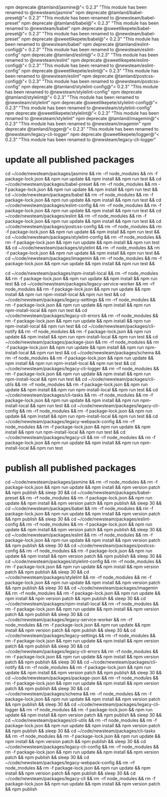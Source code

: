 
npm deprecate @tamland/jasmine@"< 0.2.3" "This module has been renamed to @newsteam/jasmine"
npm deprecate @tamland/babel-preset@"< 0.2.3" "This module has been renamed to @newsteam/babel-preset"
npm deprecate @tamland/babel@"< 0.2.3" "This module has been renamed to @newsteam/babel"
npm deprecate @sweetlikepete/babel-preset@"< 0.2.3" "This module has been renamed to @newsteam/babel-preset"
npm deprecate @sweetlikepete/babel@"< 0.2.3" "This module has been renamed to @newsteam/babel"
npm deprecate @tamland/eslint-config@"< 0.2.3" "This module has been renamed to @newsteam/eslint-config"
npm deprecate @tamland/eslint@"< 0.2.3" "This module has been renamed to @newsteam/eslint"
npm deprecate @sweetlikepete/eslint-config@"< 0.2.3" "This module has been renamed to @newsteam/eslint-config"
npm deprecate @sweetlikepete/eslint@"< 0.2.3" "This module has been renamed to @newsteam/eslint"
npm deprecate @tamland/postcss-config@"< 0.2.3" "This module has been renamed to @newsteam/postcss-config"
npm deprecate @tamland/stylelint-config@"< 0.2.3" "This module has been renamed to @newsteam/stylelint-config"
npm deprecate @tamland/stylelint@"< 0.2.3" "This module has been renamed to @newsteam/stylelint"
npm deprecate @sweetlikepete/stylelint-config@"< 0.2.3" "This module has been renamed to @newsteam/stylelint-config"
npm deprecate @sweetlikepete/stylelint@"< 0.2.3" "This module has been renamed to @newsteam/stylelint"
npm deprecate @tamland/imagemin@"< 0.2.3" "This module has been renamed to @newsteam/imagemin"
npm deprecate @tamland/logger@"< 0.2.3" "This module has been renamed to @newsteam/legacy-cli-logger"
npm deprecate @sweetlikepete/logger@"< 0.2.3" "This module has been renamed to @newsteam/legacy-cli-logger"

# update all published packages

cd ~/code/newsteam/packages/jasmine                 && rm -rf node_modules && rm -f package-lock.json && npm run update && npm install && npm run test &&
cd ~/code/newsteam/packages/babel-preset            && rm -rf node_modules && rm -f package-lock.json && npm run update && npm install && npm run test &&
cd ~/code/newsteam/packages/babel                   && rm -rf node_modules && rm -f package-lock.json && npm run update && npm install && npm run test &&
cd ~/code/newsteam/packages/eslint-config           && rm -rf node_modules && rm -f package-lock.json && npm run update && npm install && npm run test &&
cd ~/code/newsteam/packages/eslint                  && rm -rf node_modules && rm -f package-lock.json && npm run update && npm install && npm run test &&
cd ~/code/newsteam/packages/postcss-config          && rm -rf node_modules && rm -f package-lock.json && npm run update && npm install && npm run test &&
cd ~/code/newsteam/packages/stylelint-config        && rm -rf node_modules && rm -f package-lock.json && npm run update && npm install && npm run test &&
cd ~/code/newsteam/packages/stylelint               && rm -rf node_modules && rm -f package-lock.json && npm run update && npm install && npm run test &&
cd ~/code/newsteam/packages/imagemin                && rm -rf node_modules && rm -f package-lock.json && npm run update && npm install && npm run test &&

cd ~/code/newsteam/packages/npm-install-local       && rm -rf node_modules && rm -f package-lock.json && npm run update && npm install && npm run test &&
cd ~/code/newsteam/packages/legacy-service-worker   && rm -rf node_modules && rm -f package-lock.json && npm run update && npm install && npm run npm-install-local && npm run test &&
cd ~/code/newsteam/packages/legacy-settings         && rm -rf node_modules && rm -f package-lock.json && npm run update && npm install && npm run npm-install-local && npm run test &&
cd ~/code/newsteam/packages/legacy-cli-errors       && rm -rf node_modules && rm -f package-lock.json && npm run update && npm install && npm run npm-install-local && npm run test &&
cd ~/code/newsteam/packages/cli-notify              && rm -rf node_modules && rm -f package-lock.json && npm run update && npm install && npm run npm-install-local && npm run test &&
cd ~/code/newsteam/packages/package-json            && rm -rf node_modules && rm -f package-lock.json && npm run update && npm install && npm run npm-install-local && npm run test &&
cd ~/code/newsteam/packages/schema                  && rm -rf node_modules && rm -f package-lock.json && npm run update && npm install && npm run npm-install-local && npm run test &&
cd ~/code/newsteam/packages/legacy-cli-logger       && rm -rf node_modules && rm -f package-lock.json && npm run update && npm install && npm run npm-install-local && npm run test &&
cd ~/code/newsteam/packages/cli-utils               && rm -rf node_modules && rm -f package-lock.json && npm run update && npm install && npm run npm-install-local && npm run test &&
cd ~/code/newsteam/packages/cli-tasks               && rm -rf node_modules && rm -f package-lock.json && npm run update && npm install && npm run npm-install-local && npm run test &&
cd ~/code/newsteam/packages/legacy-cli-config       && rm -rf node_modules && rm -f package-lock.json && npm run update && npm install && npm run npm-install-local && npm run test &&
cd ~/code/newsteam/packages/legacy-webpack-config   && rm -rf node_modules && rm -f package-lock.json && npm run update && npm install && npm run npm-install-local && npm run test &&
cd ~/code/newsteam/packages/legacy-cli              && rm -rf node_modules && rm -f package-lock.json && npm run update && npm install && npm run npm-install-local && npm run test


# publish all published packages

cd ~/code/newsteam/packages/jasmine                 && rm -rf node_modules && rm -f package-lock.json && npm run update && npm install && npm version patch && npm publish && sleep 30 &&
cd ~/code/newsteam/packages/babel-preset            && rm -rf node_modules && rm -f package-lock.json && npm run update && npm install && npm version patch && npm publish && sleep 30 &&
cd ~/code/newsteam/packages/babel                   && rm -rf node_modules && rm -f package-lock.json && npm run update && npm install && npm version patch && npm publish && sleep 30 &&
cd ~/code/newsteam/packages/eslint-config           && rm -rf node_modules && rm -f package-lock.json && npm run update && npm install && npm version patch && npm publish && sleep 30 &&
cd ~/code/newsteam/packages/eslint                  && rm -rf node_modules && rm -f package-lock.json && npm run update && npm install && npm version patch && npm publish && sleep 30 &&
cd ~/code/newsteam/packages/postcss-config          && rm -rf node_modules && rm -f package-lock.json && npm run update && npm install && npm version patch && npm publish && sleep 30 &&
cd ~/code/newsteam/packages/stylelint-config        && rm -rf node_modules && rm -f package-lock.json && npm run update && npm install && npm version patch && npm publish && sleep 30 &&
cd ~/code/newsteam/packages/stylelint               && rm -rf node_modules && rm -f package-lock.json && npm run update && npm install && npm version patch && npm publish && sleep 30 &&
cd ~/code/newsteam/packages/imagemin                && rm -rf node_modules && rm -f package-lock.json && npm run update && npm install && npm version patch && npm publish && sleep 30 &&
cd ~/code/newsteam/packages/npm-install-local       && rm -rf node_modules && rm -f package-lock.json && npm run update && npm install && npm version patch && npm publish && sleep 30 &&
cd ~/code/newsteam/packages/legacy-service-worker   && rm -rf node_modules && rm -f package-lock.json && npm run update && npm install && npm version patch && npm publish && sleep 30 &&
cd ~/code/newsteam/packages/legacy-settings         && rm -rf node_modules && rm -f package-lock.json && npm run update && npm install && npm version patch && npm publish && sleep 30 &&
cd ~/code/newsteam/packages/legacy-cli-errors       && rm -rf node_modules && rm -f package-lock.json && npm run update && npm install && npm version patch && npm publish && sleep 30 &&
cd ~/code/newsteam/packages/cli-notify              && rm -rf node_modules && rm -f package-lock.json && npm run update && npm install && npm version patch && npm publish && sleep 30 &&
cd ~/code/newsteam/packages/package-json            && rm -rf node_modules && rm -f package-lock.json && npm run update && npm install && npm version patch && npm publish && sleep 30 &&
cd ~/code/newsteam/packages/schema                  && rm -rf node_modules && rm -f package-lock.json && npm run update && npm install && npm version patch && npm publish && sleep 30 &&
cd ~/code/newsteam/packages/legacy-cli-logger       && rm -rf node_modules && rm -f package-lock.json && npm run update && npm install && npm version patch && npm publish && sleep 30 &&
cd ~/code/newsteam/packages/cli-utils               && rm -rf node_modules && rm -f package-lock.json && npm run update && npm install && npm version patch && npm publish && sleep 30 &&
cd ~/code/newsteam/packages/cli-tasks               && rm -rf node_modules && rm -f package-lock.json && npm run update && npm install && npm version patch && npm publish && sleep 30 &&
cd ~/code/newsteam/packages/legacy-cli-config       && rm -rf node_modules && rm -f package-lock.json && npm run update && npm install && npm version patch && npm publish && sleep 30 &&
cd ~/code/newsteam/packages/legacy-webpack-config   && rm -rf node_modules && rm -f package-lock.json && npm run update && npm install && npm version patch && npm publish && sleep 30 &&
cd ~/code/newsteam/packages/legacy-cli              && rm -rf node_modules && rm -f package-lock.json && npm run update && npm install && npm version patch && npm publish

